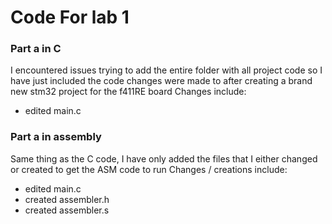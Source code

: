 # Code For lab 1 
### Part a in C 
I encountered issues trying to add the entire folder with all project code so I have just included the code changes were made to after creating a brand new stm32 project for the f411RE board
Changes include:
- edited main.c

### Part a in assembly
Same thing as the C code, I have only added the files that I either changed or created to get the ASM code to run
Changes / creations include:
- edited main.c
- created assembler.h
- created assembler.s


